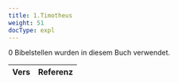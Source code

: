 ```yaml
---
title: 1.Timotheus
weight: 51
docType: expl
---
```


0 Bibelstellen wurden in diesem Buch verwendet.

| Vers | Referenz |
|-------|-----------|
